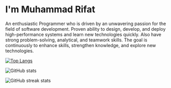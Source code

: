 # I'm Muhammad Rifat
An enthusiastic Programmer who is driven by an unwavering passion for the field of software development. Proven ability to design, develop, and deploy high-performance systems and learn new technologies quickly. Also have strong problem-solving, analytical, and teamwork skills. The goal is continuously to enhance skills, strengthen knowledge, and explore new technologies.

[![Top Langs](https://github-readme-stats.vercel.app/api/top-langs/?username=MuhammadRifat)](https://github.com/MuhammadRifat/)

![GitHub stats](https://github-readme-stats.vercel.app/api?username=MuhammadRifat&show_icons=true)  

![GitHub streak stats](https://github-readme-streak-stats.herokuapp.com/?user=MuhammadRifat)
